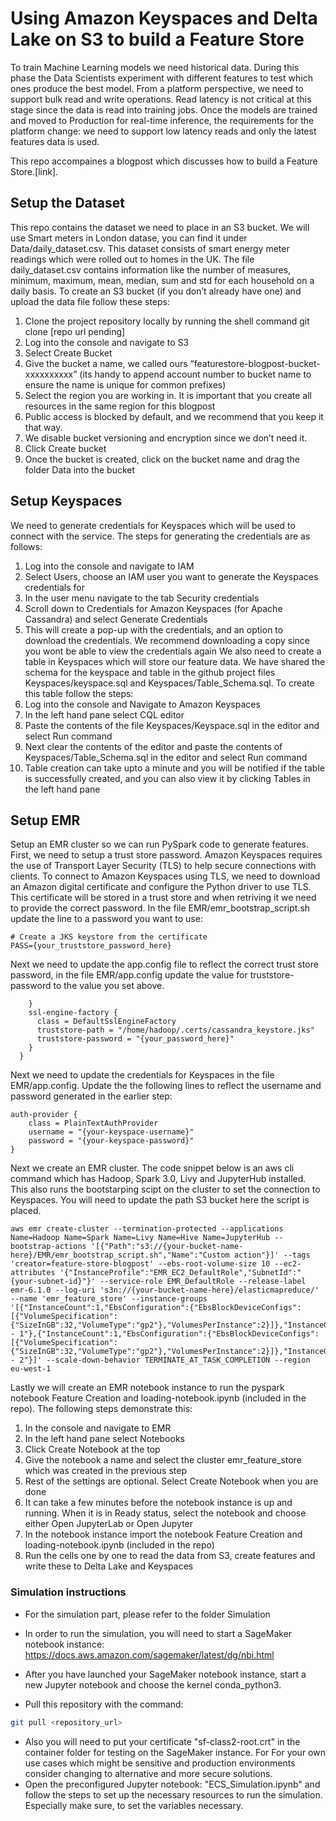 # Using Amazon Keyspaces and Delta Lake on S3 to build a Feature Store
To train Machine Learning models we need historical data. During this phase the Data Scientists experiment with different features to test which ones produce the best model. From a platform perspective, we need to support bulk read and write operations. Read latency is not critical at this stage since the data is read into training jobs. Once the models are trained and moved to Production for real-time inference, the requirements for the platform change: we need to support low latency reads and only the latest features data is used.

This repo accompaines a blogpost which discusses how to build a Feature Store.[link]. 

## Setup the Dataset 
This repo contains the dataset we need to place in an S3 bucket. We will use Smart meters in London datase, you can find it under Data/daily_dataset.csv. This dataset consists of smart energy meter readings which were rolled out to homes in the UK. The file daily_dataset.csv contains information like the number of measures, minimum, maximum, mean, median, sum and std for each household on a daily basis. To create an S3 bucket (if you don’t already have one) and upload the data file follow these steps:
1.	Clone the project repository locally by running the shell command
git clone [repo url pending]
2.	Log into the console and navigate to S3
3.	Select Create Bucket
4.	Give the bucket a name, we called ours “featurestore-blogpost-bucket-xxxxxxxxxx” (its handy to append account number to bucket name to ensure the name is unique for common prefixes)
5.	Select the region you are working in. It is important that you create all resources in the same region for this blogpost
6.	Public access is blocked by default, and we recommend that you keep it that way.
7.	We disable bucket versioning and encryption since we don’t need it. 
8.	Click Create bucket
9.	Once the bucket is created, click on the bucket name and drag the folder Data into the bucket

## Setup Keyspaces
We need to generate credentials for Keyspaces which will be used to connect with the service. The steps for generating the credentials are as follows:
1.	Log into the console and navigate to IAM
2.	Select Users, choose an IAM user you want to generate the Keyspaces credentials for
3.	In the user menu navigate to the tab Security credentials
4.	Scroll down to Credentials for Amazon Keyspaces (for Apache Cassandra) and select Generate Credentials
5.	This will create a pop-up with the credentials, and an option to download the credentials. We recommend downloading a copy since you wont be able to view the credentials again
We also need to create a table in Keyspaces which will store our feature data. We have shared the schema for the keyspace and table in the github project files Keyspaces/keyspace.sql and Keyspaces/Table_Schema.sql. To create this table follow the steps:
1.	Log into the console and Navigate to Amazon Keyspaces
2.	In the left hand pane select CQL editor
3.	Paste the contents of the file Keyspaces/Keyspace.sql in the editor and select Run command
4.	Next clear the contents of the editor and paste the contents of Keyspaces/Table_Schema.sql in the editor and select Run command
5.	Table creation can take upto a minute and you will be notified if the table is successfully created, and you can also view it by clicking Tables in the left hand pane

## Setup EMR
Setup an EMR cluster so we can run PySpark code to generate features. First, we need to setup a trust store password. Amazon Keyspaces requires the use of Transport Layer Security (TLS) to help secure connections with clients. To connect to Amazon Keyspaces using TLS, we need to download an Amazon digital certificate and configure the Python driver to use TLS. This certificate will be stored in a trust store and when retriving it we need to provide the correct password. In the file EMR/emr_bootstrap_script.sh update the line to a password you want to use:

```
# Create a JKS keystore from the certificate
PASS={your_truststore_password_here}
```

Next we need to update the app.config file to reflect the correct trust store password, in the file EMR/app.config update the value for truststore-password to the value you set above.
```
    }
    ssl-engine-factory {
      class = DefaultSslEngineFactory
      truststore-path = "/home/hadoop/.certs/cassandra_keystore.jks"
      truststore-password = "{your_password_here}"
    }
  }
```
Next we need to update the credentials for Keyspaces in the file EMR/app.config. Update the the following lines to reflect the username and password generated in the earlier step:

```
auth-provider {
    class = PlainTextAuthProvider
    username = "{your-keyspace-username}"
    password = "{your-keyspace-password}"
}
```

Next we create an EMR cluster. The code snippet below is an aws cli command which has Hadoop, Spark 3.0, Livy and JupyterHub installed. This also runs the bootstarping scipt on the cluster to set the connection to Keyspaces. You will need to update the path S3 bucket here the script is placed.

```
aws emr create-cluster --termination-protected --applications Name=Hadoop Name=Spark Name=Livy Name=Hive Name=JupyterHub --bootstrap-actions '[{"Path":"s3://{your-bucket-name-here}/EMR/emr_bootstrap_script.sh","Name":"Custom action"}]' --tags 'creator=feature-store-blogpost' --ebs-root-volume-size 10 --ec2-attributes '{"InstanceProfile":"EMR_EC2_DefaultRole","SubnetId":"{your-subnet-id}"}' --service-role EMR_DefaultRole --release-label emr-6.1.0 --log-uri 's3n://{your-bucket-name-here}/elasticmapreduce/' --name 'emr_feature_store' --instance-groups '[{"InstanceCount":1,"EbsConfiguration":{"EbsBlockDeviceConfigs":[{"VolumeSpecification":{"SizeInGB":32,"VolumeType":"gp2"},"VolumesPerInstance":2}]},"InstanceGroupType":"MASTER","InstanceType":"m5.xlarge","Name":"Master - 1"},{"InstanceCount":1,"EbsConfiguration":{"EbsBlockDeviceConfigs":[{"VolumeSpecification":{"SizeInGB":32,"VolumeType":"gp2"},"VolumesPerInstance":2}]},"InstanceGroupType":"CORE","InstanceType":"m5.xlarge","Name":"Core - 2"}]' --scale-down-behavior TERMINATE_AT_TASK_COMPLETION --region eu-west-1
```

Lastly we will create an EMR notebook instance to run the pyspark notebook Feature Creation and loading-notebook.ipynb (included in the repo). The following steps demonstrate this:
1.	In the console and navigate to EMR
2.	In the left hand pane select Notebooks
3.	Click Create Notebook at the top
4.	Give the notebook a name and select the cluster emr_feature_store which was created in the previous step
5.	Rest of the settings are optional. Select Create Notebook when you are done
6.	It can take a few minutes before the notebook instance is up and running. When it is in Ready status, select the notebook and choose either Open JupyterLab or Open Jupyter
7.	In the notebook instance import the notebook Feature Creation and loading-notebook.ipynb (included in the repo)
8.	Run the cells one by one to read the data from S3, create features and write these to Delta Lake and Keyspaces




### Simulation instructions

- For the simulation part, please refer to the folder Simulation

- In order to run the simulation, you will need to start a SageMaker notebook instance: https://docs.aws.amazon.com/sagemaker/latest/dg/nbi.html

- After you have launched your SageMaker notebook instance, start a new Jupyter notebook and choose the kernel conda_python3.
- Pull this repository with the command:
```sh
git pull <repository_url>
```
- Also you will need to put your certificate "sf-class2-root.crt" in the container folder for testing on the SageMaker instance.
For For your own use cases which might be sensitive and production environments consider changing to alternative and more secure solutions.
- Open the preconfigured Jupyter notebook: "ECS_Simulation.ipynb"
and follow the steps to set up the necessary resources to run the simulation. Especially make sure, to set the variables
necessary.


